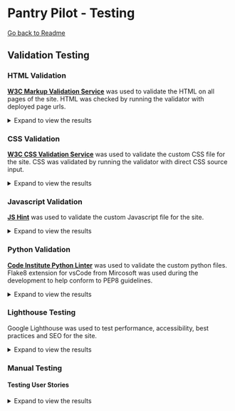 # Pantry Pilot - Testing

[Go back to Readme](README.md)

## Validation Testing

### HTML Validation
**[W3C Markup Validation Service](https://validator.w3.org/)** was used to validate the HTML on all pages of the site.
HTML was checked by running the validator with deployed page urls.

<details>
    <summary>Expand to view the results</summary>

| Page | Result | Evidence |
|------|--------|----------|
| Home Page (Dashboard) - Unauthenticated | ✅ Pass | [No errors or warnings](documentation/testing/html_validation/dashboard_unauthenticated_page.png)<sup>1</sup> |
| Home Page (Dashboard) - Authenticated | ✅ Pass | [No errors or warnings](documentation/testing/html_validation/dashboard_unauthenticated_page.png)<sup>1</sup> |
| Sign Up Page | ✅ Pass | [No errors or warnings](documentation/testing/html_validation/signup_page.png)<sup>1</sup> |
| Sign In Page | ✅ Pass | [No errors or warnings](documentation/testing/html_validation/signin_page.png)<sup>1</sup> |
| Sign Out Page | ✅ Pass | [No errors or warnings](documentation/testing/html_validation/signout_page.png)<sup>2</sup> |
| Pantry Management | ✅ Pass | [No errors or warnings](documentation/testing/html_validation/pantry_page_uri.png)<sup>1</sup>|
| Pantry Management | ✅ Pass | [No errors or warnings](documentation/testing/html_validation/pantry_page_source.png)<sup>2</sup>|
| Recipe Discovery | ✅ Pass | [No errors or warnings](documentation/testing/html_validation/recipes_page_uri.png)<sup>1</sup>|
| Recipe Discovery | ✅ Pass | [No errors or warnings](documentation/testing/html_validation/recipes_page_source.png)<sup>2</sup>|
| Recipe Detail | ✅ Pass | [No errors or warnings](documentation/testing/html_validation/recipe_detail_uri.png)<sup>1</sup>|
| Recipe Detail | ✅ Pass | [No errors or warnings](documentation/testing/html_validation/recipe_detail_source.png)<sup>2</sup>|
| Meal Planning | ✅ Pass | [No errors or warnings](documentation/testing/html_validation/meals_page_uri.png)<sup>1</sup>|
| Meal Planning | ✅ Pass | [No errors or warnings](documentation/testing/html_validation/meals_page_source.png)<sup>2</sup>|
| Shopping Lists | ✅ Pass | [No errors or warnings](documentation/testing/html_validation/shopping_page_uri.png)<sup>1</sup> |
| Shopping Lists | ✅ Pass | [No errors or warnings](documentation/testing/html_validation/shopping_page_source.png)<sup>2</sup> |

Note:
- <sup>1</sup> Validation by deployed website URI.
- <sup>2</sup> Validation by deployed webpage's source code. 

</details>


### CSS Validation
**[W3C CSS Validation Service](https://jigsaw.w3.org/css-validator/)** was used to validate the custom CSS file for the site.
CSS was validated by running the validator with direct CSS source input.

<details>
    <summary>Expand to view the results</summary>

| File | Result | Evidence |
|------|--------|----------|
| `static/css/style.css` | ✅ Pass | [no errors](documentation/testing/css_validation/css_no_error.png), [warnings - imported style sheets, CSS variables, same background and border color](documentation/testing/css_validation/css_warnings.png) |

</details>


### Javascript Validation
**[JS Hint](https://jshint.com/)** was used to validate the custom Javascript file for the site.

<details>
    <summary>Expand to view the results</summary>
</details>


### Python Validation

**[Code Institute Python Linter](https://pep8ci.herokuapp.com/)** was used to validate the custom python files.
Flake8 extension for vsCode from Mircosoft was used during the development to help conform to PEP8 guidelines.

<details>
    <summary>Expand to view the results</summary>

| App Name | File | Result | Evidence |
|----------|------|--------|----------|
| **dashboard** | `dashboard/views.py` | ✅ Pass | [no errors or warnings](documentation/testing/python_validation/dashboard_views_py.png) |
| **dashboard** | `dashboard/forms.py` | ✅ Pass | [no errors or warnings](documentation/testing/python_validation/dashboard_forms_py.png) |
| **dashboard** | `dashboard/urls.py` | ✅ Pass | [no errors or warnings](documentation/testing/python_validation/dashboard_urls_py.png) |
| **pantry** | `pantry/models.py` | ✅ Pass | [no errors or warnings](documentation/testing/python_validation/pantry_models_py.png) |
| **pantry** | `pantry/views.py` | ✅ Pass | [no errors or warnings](documentation/testing/python_validation/pantry_views_py.png)|
| **pantry** | `pantry/forms.py` | ✅ Pass | [no errors or warnings](documentation/testing/python_validation/pantry_forms_py.png) |
| **pantry** | `pantry/admin.py` | ✅ Pass | [no errors or warnings](documentation/testing/python_validation/pantry_admin_py.png) |
| **pantry** | `pantry/urls.py` | ✅ Pass | [no errors or warnings](documentation/testing/python_validation/pantry_urls_py.png) |
| **recipes** | `recipes/models.py` | ✅ Pass | [no errors or warnings](documentation/testing/python_validation/recipes_models_py.png) |
| **recipes** | `recipes/views.py` | ✅ Pass | [no errors or warnings](documentation/testing/python_validation/recipes_views_py.png) |
| **recipes** | `recipes/forms.py` | ✅ Pass | [no errors or warnings](documentation/testing/python_validation/recipes_forms_py.png) |
| **recipes** | `recipes/urls.py` | ✅ Pass | [no errors or warnings](documentation/testing/python_validation/recipes_urls_py.png) |
| **recipes** | `recipes/spoonacular.py` | ✅ Pass | [no errors or warnings](documentation/testing/python_validation/recipes_spoonacular_py.png) |
| **meals** | `meals/models.py` | ✅ Pass | [no errors or warnings](documentation/testing/python_validation/meals_models_py.png)|
| **meals** | `meals/views.py` | ✅ Pass | [no errors or warnings](documentation/testing/python_validation/meals_views_py.png) |
| **meals** | `meals/forms.py` | ✅ Pass | [no errors or warnings](documentation/testing/python_validation/meals_forms_py.png) |
| **meals** | `meals/admin.py` | ✅ Pass | [no errors or warnings](documentation/testing/python_validation/meals_admin_py.png) |
| **meals** | `meals/urls.py` | ✅ Pass | [no errors or warnings](documentation/testing/python_validation/meals_urls_py.png) |
| **shopping** | `shopping/models.py` | ✅ Pass | [no errors or warnings](documentation/testing/python_validation/shopping_models_py.png) |
| **shopping** | `shopping/views.py` | ✅ Pass | [no errors or warnings](documentation/testing/python_validation/shopping_views_py.png) |
| **shopping** | `shopping/forms.py` | ✅ Pass | [no errors or warnings](documentation/testing/python_validation/shopping_forms_py.png) |
| **shopping** | `shopping/urls.py` | ✅ Pass | [no errors or warnings](documentation/testing/python_validation/shopping_urls_py.png) |


</details>

### Lighthouse Testing

Google Lighthouse was used to test performance, accessibility, best practices and SEO for the site.

<details>
    <summary>Expand to view the results</summary>
</details>

### Manual Testing

#### Testing User Stories

<details>
    <summary>Expand to view the results</summary>

<table>
  <thead>
    <tr>
      <th>ID</th>
      <th>User Story</th>
      <th>Testing</th>
      <th>Comments</th>
      <th>Results</th>
    </tr>
  </thead>
  <tbody>
    <tr>
        <td><strong>US001</strong></td>
        <td>
            <strong>AS A</strong> new user <strong>I WANT TO</strong> create an account with email and password <strong>SO THAT I CAN</strong> save my pantry data and access personalized features
        </td>
        <td>
            <ul>
                <li>Click on the SignUp link accessible through the navbar</li>
                <li>Fill in the username, email and password fields</li>
                <li>Click the Start button to register</li>
            </ul>
        </td>
        <td>
            <ul>
                <li>✅ User can access registration page from the navbar</li>
                <li>✅ Registration form includes username, email, password, and confirm password fields</li>
                <li>✅ Users can't submit empty form</li>
                <li>✅ Email field validates proper email format</li>
                <li>✅ Uniqueness for username checked</li>
                <li>✅ Password requirements are checked</li>
                <li>✅ Matching password and confirm password field checked</li>
                <li>✅ success message displayed upon successful registration</li>
                <li>✅ User is automatically logged in after registration</li>
                <li>✅ User redirected to dashboard after successful registration</li>
                <li>✅ Error messages display for invalid inputs</li>
                <li>✅ Duplicate email addresses are prevented with clear error message</li>
            </ul>
        </td>
        <td> Pass </td>
    </tr>
    <tr>
        <td><strong>US002</strong></td>
        <td><strong>AS A</strong> returning user <strong>I WANT TO</strong> log into my account <strong>SO THAT I CAN</strong> access my personal pantry</td>
        <td>
            <ul>
                <li>Click on the Login link in navbar</li>
                <li>Fill in the username and password, and click the button</li>
            </ul>
        </td>
        <td>
            <ul>
                <li>✅ Login form accessible from navigation</li>
                <li>✅ Login form accepts username and password</li>
                <li>✅ Username displayed in navbar after login</li>
                <li>✅ User redirected to dashboard after successful login</li>
                <li>✅ Error message displayed for invalid credentials</li>
                <li>✅ User stays on login page if credentials are invalid</li>
                <li>✅ Users can login without email verification</li>
            </ul>
        </td>
        <td> Pass </td>
    </tr>
    <tr>
        <td><strong>US003</strong></td>
        <td><strong>AS A</strong> logged in user <strong>I WANT TO</strong> log out of my account <strong>SO THAT I CAN</strong> secure my data when finished</td>
        <td>
            <ul>
                <li>When logged in, click on logout link accessible from dropdown link under username in navigation</li>
                <li>Click on the Sign Out button to confirm</li>
            </ul>
        </td>
        <td>
            <ul>
            <li>✅ Logout accessible from navigation for authenticated users</li>
            <li>✅ Clicking logout confirmation ends user session</li>
            <li>✅ User redirected to landing page after logout</li>
            <li>✅ Navigation bar changes to indicate logout state</li>
            <li>✅ Success message confirms successful logout</li>
            <li>✅ User cannot access protected pages after logout without re-authenticating</li>
            <li>✅ Logout works consistently across all pages</li>
            <li>✅ Logout link only appears for authenticated users</li>
            </ul>
        </td>
        <td> Pass </td>
    </tr>
    <tr>
        <td><strong>US004</strong></td>
        <td><strong>AS A</strong> logged in user <strong>I WANT TO</strong> add ingredients to my pantry with name and quantity <strong>SO THAT I CAN</strong> track what I have available</td>
        <td>
            <ul>
                <li>Access Pantry page from navigation</li> 
                <li>Fill in form with required name, quantity, units and category</li> 
                <li>Upload item image(optional)</li>
                <li>Click Add</li> 
            </ul>
        </td>
        <td>
            <ul>
                <li>✅ Form is accessible from pantry page</li>
                <li>✅ Form includes fields for name, quantity, unit, category and image</li>
                <li>✅ Item, quantity, units and category inputs are mandatory</li>
                <li>✅ Quantity entered must be a positive</li>
                <li>✅ Confirmation message displayed after successful addition</li>
                <li>✅ New item appears in pantry list immediately after addition</li>
                <li>✅ Form validates all required fields before submission</li>
                <li>✅ Checks if item already exits - users can add to or replace existing quantity if units match</li>
                <li>✅ Checks if item already exits - users can replace existing quantity if units don't match</li>
            </ul>
        </td>
        <td> Pass </td>
    </tr>
    <tr>
        <td><strong>US005</strong></td>
        <td><strong>AS A</strong> logged in user <strong>I WANT TO</strong> see all my pantry items in a list <strong>SO THAT I CAN</strong> quickly review what ingredients I have</td>
        <td>
            <ul>
                <li>Access Pantry page from navigation</li>
            </ul>
        </td>
        <td>
        <ul>
            <li>✅ Pantry page displays all user's items</li>
            <li>✅ Each item shows name, quantity, unit</li>
            <li>✅ Items are sectioned by category</li>
            <li>✅ Page displays item count per category</li>
            <li>✅ Message displayed for empty pantry</li>
            <li>✅ Add new item button is prominently displayed</li>
            <li>✅ User data is isolated - Only personal items are displayed</li>
        </ul>
        </td>
        <td> Pass </td>
    </tr>
    <tr>
        <td><strong>US006</strong></td>
        <td><strong>AS A</strong> logged in user <strong>I WANT TO</strong> update ingredient quantities <strong>SO THAT I CAN</strong> keep my pantry inventory accurate</td>
        <td>
            <ul>
                <li>Click on the edit button(pencil icon) on the pantry item card</li>
                <li>Update the quantity, units, or other details in the populated form</li>
                <li>Click Update button to confirm changes</li>
            </ul>
        </td>
        <td>
            <ul>
                <li>✅ Edit button is visible on each pantry item</li>
                <li>✅ Form pre-populates with current item values</li>
                <li>✅ Changes are saved and immediately reflected</li>
                <li>✅ Success message confirms update</li>
                <li>✅ Form validation prevents invalid entries</li>
            </ul>
        </td>
        <td> Pass </td>
    </tr>
    <tr>
        <td><strong>US007</strong></td>
        <td><strong>AS A</strong> logged in user <strong>I WANT TO</strong> delete items from my pantry <strong>SO THAT I CAN</strong> remove ingredients I no longer have</td>
        <td>
            <ul>
                <li>Click the Delete item button(bin icon) on pantry item card</li>
                <li>Click the Delete button in dialog to confirm deletion</li>
            </ul>
        </td>
        <td>
            <ul>
                <li>✅ Delete button/link is available for each pantry item</li>
                <li>✅ Confirmation dialog appears before deletion</li>
                <li>✅ User can confirm or cancel deletion</li>
                <li>✅ Item is permanently removed after confirmation</li>
                <li>✅ Confirmation message displayed after successful deletion</li>
                <li>✅ Pantry list updates immediately after deletion</li>
                <li>✅ Only item owner can delete their items</li>
                <li>✅ Deleted items cannot be recovered</li>
            </ul>
        </td>
        <td> Pass </td>
    </tr>
    <tr>
      <td><strong>US009</strong></td>
      <td><strong>AS A</strong> mobile user <strong>I WANT TO</strong> access basic pantry features on my phone <strong>SO THAT I CAN</strong> manage my pantry while shopping</td>
      <td>Check using Google Development tools</td>
      <td>Results in TODO </td>
      <td> Pass </td>
    </tr>
    <tr>
      <td><strong>US010</strong></td>
      <td><strong>AS A</strong> home cook <strong>I WANT TO</strong> find recipes using ingredients I have in my pantry <strong>SO THAT I CAN</strong> cook meals maximizing what I have available</td>
      <td>
        <ul>
                <li>Go to Recipes page from navigation bar</li>
                <li>Click on the Discover pane in Recipes</li>
                <li>Select cuisine, diet and meal type preferences</li>
                <li>Click Search</li>
            </ul>
      </td>
      <td>
        <ul>
            <li>✅ Recipe search form is accessible from Recipes page</li>
            <li>✅ Search filters include cuisine, diet, and meal type options</li>
            <li>✅ API integration with Spoonacular working correctly</li>
            <li>✅ Search results display recipes matching selected criteria</li>
            <li>✅ Recipe card displays title and recipe image for correct url from API response</li>
            <li>✅ Recipe cards show number of matched and missing ingredients</li>
            <li>✅ Clicking on the info button on each recipe card displays dialog with matched and missing ingredient names</li>
            <li>✅ Message displayed for empty search results</li>
            <li>✅ Search results persists for active session</li>
            <li>✅ Search results are cleared out upon session end or sign out</li>
        </ul>
      </td>
      <td> Pass </td>
    </tr>
    <tr>
      <td><strong>US011</strong></td>
      <td><strong>AS A</strong> cook <strong>I WANT TO</strong> see detailed recipe information including ingredients, instructions, and cooking time <strong>SO THAT I CAN</strong> understand what's needed</td>
      <td>
        <ul>
            <li>Navigate to Recipes page from main navigation</li>
            <li>Click on View button in recipe card from search results or saved recipes</li>
            <li>View detailed recipe information including ingredients list, instructions, and cooking time</li>
        </ul>
      </td>
      <td>
        <ul>
            <li>✅ Recipe detail page displays complete recipe information for API results</li>
            <li>✅ Recipe detail page displays complete recipe information for saved recipes</li>
            <li>✅ Ingredients list shows quantities, units, and ingredient names</li>
            <li>✅ Step-by-step cooking instructions are clearly displayed</li>
            <li>✅ Cooking time and serving information is visible</li>
            <li>✅ Recipe images are properly displayed for valid urls</li>
            <li>✅ Matched ingredients are marked with a tick icon</li>
            <li>✅ External recipe source link is displayed when available</li>
        </ul>
      </td>
      <td> Pass </td>
    </tr>
    <tr>
      <td><strong>US013</strong></td>
      <td><strong>AS A</strong> cook <strong>I WANT TO</strong> save recipes I like to a favorites list <strong>SO THAT I CAN</strong> easily find them again for future cooking</td>
      <td>
        <ul>
            <li>Navigate to recipes page and search for recipes</li>
            <li>Navigate to recipe detail page by clicking View button on recipe card</li>
            <li>In the recipe detail page, click the Save button</li>
            <li>Verify "saved" indicator appears on recipe detail page</li>
            <li>Verify recipe appears in saved recipes tab in recipes page</li>
        </ul>
      </td>
      <td>
        <ul>
            <li>✅ Save button is visible on recipe detail pages</li>
            <li>✅ Confirmation message for save is displayed</li>
            <li>✅ "Saved" indicator appears above recipe image in recipe detail view</li>
            <li>✅ "Saved" indicator below the recipe card in search results list view</li>
            <li>✅ Recipe card appears in the saved tab in recipes page</li>
            <li>✅ Save Button is removed for saved recipes to prevent duplicate saves</li>
            <li>✅ SavedRecipe model properly stores recipe data</li>
            <li>✅ Recipe ingredients are saved with proper relationships</li>
            <li>✅ User is redirected to the recipe detail page after save from recipe detail page</li>
            <li>✅ User is redirected to the recipe list view after save from recipe list view</li>
        </ul>
      </td>
      <td> Pass </td>
    </tr>
    <tr>
      <td><strong>US014</strong></td>
      <td><strong>AS A</strong> cook <strong>I WANT TO</strong> see all my saved recipes in one place <strong>SO THAT I CAN</strong> browse my personal recipe collection</td>
      <td>
        <ul>
            <li>Navigate to Recipes page from main navigation</li>
            <li>Click on the "Saved" tab in the recipes page</li>
            <li>View all saved recipes in the collection</li>
        </ul>
      </td>
      <td>
        <ul>
            <li>✅ Saved recipes tab is accessible from recipes page</li>
            <li>✅ All saved recipes are displayed in a organized list</li>
            <li>✅ Recipe cards show title, image, and basic information</li>
            <li>✅ Each saved recipe has View, Delete, and meal planning options</li>
            <li>✅ Only user's own saved recipes are displayed</li>
            <li>✅ Empty state message shown when no recipes are saved</li>
            <li>✅ Recipe collection persists across sessions</li>
        </ul>
      </td>
      <td> Pass </td>
    </tr>
    <tr>
      <td><strong>US015</strong></td>
      <td><strong>AS A</strong> organized cook <strong>I WANT TO</strong> see a weekly meal calendar interface <strong>SO THAT I CAN</strong> plan my meals for the week ahead</td>
      <td>
        <ul>
            <li>Navigate to Meals page from main navigation</li>
            <li>View the weekly, monthly and day view calendar interfaces</li>
            <li>Switch between week and month views using toolbar buttons</li>
            <li>Verify clicking on a day slot in weekly/monthly calendar switches day view calendar to that date</li>
            <li>Verify calendar displays current week by default</li>
            <li>Verify calendar displays planned meals</li>
        </ul>
      </td>
      <td>
        <ul>
            <li>✅ FullCalendar integration working with Bootstrap5 theme</li>
            <li>✅ Weekly calendar view displays 7 days horizontally</li>
            <li>✅ Monthly calendar view shows full month grid</li>
            <li>✅ Calendar toolbar allows switching between week/month views</li>
            <li>✅ Navigation buttons (prev/next/today) function correctly</li>
            <li>✅ Responsive design adapts to different screen sizes</li>
            <li>✅ Calendar events load from meal plan data</li>
            <li>✅ Date click on week and month view progresses the day view to the selected date</li>
            <li>✅ Clicking in empty time slots in day view pops up dialog to add meals</li>
        </ul>
      </td>
      <td> Pass </td>
    </tr>
    <tr>
      <td><strong>US016</strong></td>
      <td><strong>AS A</strong> meal planner <strong>I WANT TO</strong> add specific recipes to calendar days and meal times <strong>SO THAT I CAN</strong> organize my weekly cooking schedule</td>
      <td>
        <ul>
            <li>Select recipes from saved tab in recipes page for meal planning</li>
            <li>Navigate to Meals page from main navigation</li>
            <li>Click on empty time slots in day view calendar</li>
            <li>Fill in MealPlanItemForm with recipe, meal type, servings and time</li>
            <li>Submit form to add meal to calendar</li>
            <li>Verify meal appears on calendar at scheduled time</li>
        </ul>
      </td>
      <td>
        <ul>
            <li>✅ "Select for Meal Plan" button on recipe cards in saved tab selects recipes for planning</li>
            <li>✅ Button state changes to indicate selection success</li>
            <li>✅ "Selected(Remove)" Button removes recipe from meal plan</li>
            <li>✅ Selected recipes listed in meals page</li>
            <li>✅ Click in empty time slot opens dialog with form</li>
            <li>✅ Form accepts recipe, meal type, servings and time inputs</li>
            <li>✅ Time inputs are pre-populated from calendar time slots</li>
            <li>✅ Form validation ensures required fields are filled</li>
            <li>✅ User can assign same recipe to multiple time slots</li>
            <li>✅ All Calendar views displays scheduled meals correctly</li>
            <li>✅ Meal plan items are stored with proper relationships</li>
            <li>✅ Recipe assignment to specific calendar dates and times works</li>
        </ul>
      </td>
      <td> Pass </td>
    </tr>
    <tr>
      <td><strong>US017</strong></td>
      <td><strong>AS A</strong> meal planner <strong>I WANT TO</strong> modify existing meal plan items <strong>SO THAT I CAN</strong> adjust my weekly schedule as needed</td>
      <td>
        <ul>
            <li>Navigate to Meals page from main navigation</li>
            <li>Click on an existing meal event in the calendar</li>
            <li>Update meal details in the edit form (recipe, time, servings, meal type)</li>
            <li>Submit the updated form</li>
            <li>Verify changes are reflected in the calendar</li>
        </ul>
      </td>
      <td>
        <ul>
            <li>✅ Existing meal events clickable in calendar views</li>
            <li>✅ Edit form displayed on clicking on meal plan events</li>
            <li>✅ Edit form pre-populated with current meal plan data</li>
            <li>✅ All meal plan fields can be modified (recipe, time, servings, meal type)</li>
            <li>✅ Form validation ensures required fields are filled</li>
            <li>✅ Updated meal plan items displayed correctly in calendar</li>
            <li>✅ Success message confirms meal plan update</li>
            <li>✅ Only meal plan owner allowed to edit their items</li>
        </ul>
      </td>
      <td> Pass </td>
    </tr>
    <tr>
      <td><strong>US018</strong></td>
      <td><strong>AS A</strong> meal planner <strong>I WANT TO</strong> remove meals from my calendar <strong>SO THAT I CAN</strong> clear unwanted or changed plans</td>
      <td>
        <ul>
            <li>Navigate to Meals page from main navigation</li>
            <li>Click on an existing meal event in the calendar</li>
            <li>Click the Delete button in the meal plan modal</li>
            <li>Confirm deletion in the confirmation dialog</li>
            <li>Verify meal is removed from calendar</li>
        </ul>
      </td>
      <td>
        <ul>
            <li>✅ Clicking on existing meal event displays delete option in modal</li>
            <li>✅ Confirmation dialog prevents accidental deletion</li>
            <li>✅ Meal plan items are permanently removed after confirmation</li>
            <li>✅ Calendar updates immediately after deletion</li>
            <li>✅ Success message confirms meal plan deletion</li>
            <li>✅ Only meal plan owner can delete their items</li>
        </ul>
      </td>
      <td> Pass </td>
    </tr>
    <tr>
      <td><strong>US019</strong></td>
      <td><strong>AS A</strong> meal planner <strong>I WANT TO</strong> easily distinguish different meal types in my calendar <strong>SO THAT I CAN</strong> quickly understand my meal schedule</td>
      <td>
        <ul>
            <li>Navigate to Meals page from main navigation</li>
            <li>Add different meal types (breakfast, lunch, dinner) to calendar</li>
            <li>View calendar events and verify visual distinctions</li>
            <li>Check color coding and styling for different meal types</li>
        </ul>
      </td>
      <td>
        <ul>
            <li>✅ Calendar events display meal type information clearly</li>
            <li>✅ Different meal types have distinct visual styling</li>
            <li>✅ Color coding distinguishes breakfast, lunch, dinner</li>
            <li>✅ Responsive design maintains readability across devices</li>
            <li>✅ Meal plan events are easily scannable in weekly/monthly views</li>
        </ul>
      </td>
      <td> Pass </td>
    </tr>
    <tr>
      <td><strong>US020</strong></td>
      <td><strong>AS A</strong> user with many ingredients <strong>I WANT TO</strong> search my pantry by name <strong>SO THAT I CAN</strong> quickly find specific items</td>
      <td>Test search functionality in pantry views</td>
      <td>Search filtering implemented in pantry management</td>
      <td>✅ Pass</td>
    </tr>
    <tr>
      <td><strong>US021</strong></td>
      <td><strong>AS A</strong> organized user <strong>I WANT TO</strong> view my pantry items organized by categories <strong>SO THAT I CAN</strong> easily find ingredients by type</td>
      <td>Test <code>Category</code> model and categorized display</td>
      <td>Category-based organization with <code>CATEGORY_CHOICES</code></td>
      <td>✅ Pass</td>
    </tr>
    <tr>
      <td><strong>US022</strong></td>
      <td><strong>AS A</strong> mobile user <strong>I WANT TO</strong> access all PantryPilot features on my phone <strong>SO THAT I CAN</strong> manage pantry, recipes, and meal planning while mobile</td>
      <td>Test full responsive design across all features</td>
      <td>Mobile-first responsive design implemented</td>
      <td>✅ Pass</td>
    </tr>
    <tr>
      <td><strong>US023</strong></td>
      <td><strong>AS A</strong> cook <strong>I WANT TO</strong> remove recipes from my favorites list <strong>SO THAT I CAN</strong> keep my saved recipes relevant</td>
      <td>Test recipe deletion from saved collection</td>
      <td>Recipe removal functionality working</td>
      <td>✅ Pass</td>
    </tr>
    <tr>
      <td><strong>US024</strong></td>
      <td><strong>AS A</strong> cook <strong>I WANT TO</strong> search recipes by name, cuisine, or dietary restrictions <strong>SO THAT I CAN</strong> find specific types of meals</td>
      <td>Test advanced search filters in <code>RecipeSearchForm</code></td>
      <td>Cuisine, diet, and meal type filtering implemented</td>
      <td>✅ Pass</td>
    </tr>
  </tbody>
</table>

</details>




